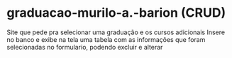 # graduacao-murilo-a.-barion (CRUD)
Site que pede pra selecionar uma graduação e os cursos adicionais
Insere no banco e exibe na tela uma tabela com as informações que foram selecionadas no formulario, podendo excluir e alterar
